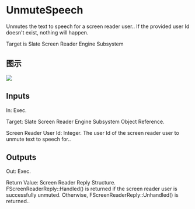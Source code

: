 # UnmuteSpeech

Unmutes the text to speech for a screen reader user.. If the provided user Id doesn't exist, nothing will happen.

Target is Slate Screen Reader Engine Subsystem

## 图示

![]($-20221218-20585928.png)

## Inputs

In: Exec.

Target: Slate Screen Reader Engine Subsystem Object Reference.

Screen Reader User Id: Integer. The user Id of the screen reader user to unmute text to speech for..  

## Outputs

Out: Exec.

Return Value: Screen Reader Reply Structure. FScreenReaderReply::Handled() is returned if the screen reader user is successfully unmuted. Otherwise, FScreenReaderReply::Unhandled() is returned..

